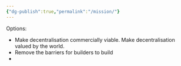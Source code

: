 ```yaml
---
{"dg-publish":true,"permalink":"/mission/"}
---
```


Options:
- Make decentralisation commercially viable. Make decentralisation valued by the world.
- Remove the barriers for builders to build
- 
